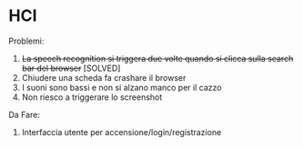 # HCI

Problemi:

1) ~~La speech recognition si triggera due volte quando si clicca sulla search bar del browser~~ [SOLVED]
2) Chiudere una scheda fa crashare il browser
3) I suoni sono bassi e non si alzano manco per il cazzo
4) Non riesco a triggerare lo screenshot

Da Fare:

1) Interfaccia utente per accensione/login/registrazione

